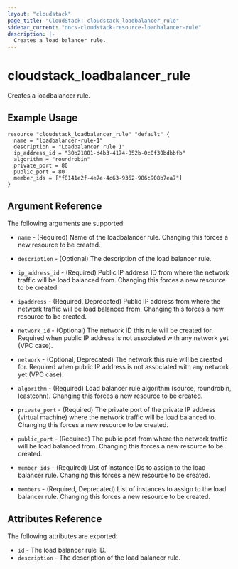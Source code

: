```yaml
---
layout: "cloudstack"
page_title: "CloudStack: cloudstack_loadbalancer_rule"
sidebar_current: "docs-cloudstack-resource-loadbalancer-rule"
description: |-
  Creates a load balancer rule.
---
```


# cloudstack\_loadbalancer\_rule

Creates a loadbalancer rule.

## Example Usage

```
resource "cloudstack_loadbalancer_rule" "default" {
  name = "loadbalancer-rule-1"
  description = "Loadbalancer rule 1"
  ip_address_id = "30b21801-d4b3-4174-852b-0c0f30bdbbfb"
  algorithm = "roundrobin"
  private_port = 80
  public_port = 80
  member_ids = ["f8141e2f-4e7e-4c63-9362-986c908b7ea7"]
}
```

## Argument Reference

The following arguments are supported:

* `name` - (Required) Name of the loadbalancer rule.
    Changing this forces a new resource to be created.

* `description` - (Optional) The description of the load balancer rule.

* `ip_address_id` - (Required) Public IP address ID from where the network
    traffic will be load balanced from. Changing this forces a new resource
    to be created.

* `ipaddress` - (Required, Deprecated) Public IP address from where the
    network traffic will be load balanced from. Changing this forces a new
    resource to be created.

* `network_id` - (Optional) The network ID this rule will be created for.
    Required when public IP address is not associated with any network yet
    (VPC case).

* `network` - (Optional, Deprecated) The network this rule will be created
    for. Required when public IP address is not associated with any network
    yet (VPC case).

* `algorithm` - (Required) Load balancer rule algorithm (source, roundrobin,
    leastconn). Changing this forces a new resource to be created.

* `private_port` - (Required) The private port of the private IP address 
    (virtual machine) where the network traffic will be load balanced to.
    Changing this forces a new resource to be created.

* `public_port` - (Required) The public port from where the network traffic
    will be load balanced from. Changing this forces a new resource to be
    created.

* `member_ids` - (Required) List of instance IDs to assign to the load balancer
    rule. Changing this forces a new resource to be created.

* `members` - (Required, Deprecated) List of instances to assign to the load
    balancer rule. Changing this forces a new resource to be created.

## Attributes Reference

The following attributes are exported:

* `id` - The load balancer rule ID.
* `description` - The description of the load balancer rule.
